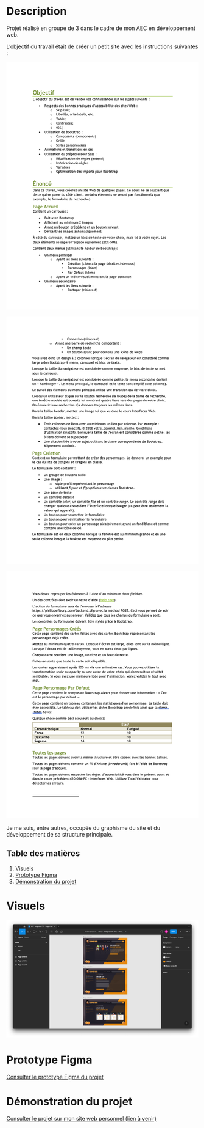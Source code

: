 # Description 

Projet réalisé en groupe de 3 dans le cadre de mon AEC en développement web. 

L’objectif du travail était de créer un petit site avec les instructions suivantes : 

![alt text](./images-readme/enonce1.png)

![alt text](./images-readme/enonce2.png)

![alt text](./images-readme/enonce3.png)

Je me suis, entre autres, occupée du graphisme du site et du développement de sa structure principale.    

## Table des matières

1. [Visuels](#visuels)
2. [Prototype Figma](#prototype-figma)
3. [Démonstration du projet](#démonstration-du-projet)

# Visuels

![alt text](./images-readme/maquettes.png)

# Prototype Figma 

[Consulter le prototype Figma du projet](https://www.figma.com/proto/Eek6LGy5nP9Aa154Lu711p/AEC---Int%C3%A9gration-TP2---Dragon-Ball?page-id=0%3A1&node-id=22%3A183&viewport=-246%2C-371%2C0.17&scaling=min-zoom)

# Démonstration du projet 

[Consulter le projet sur mon site web personnel (lien à venir)](#)